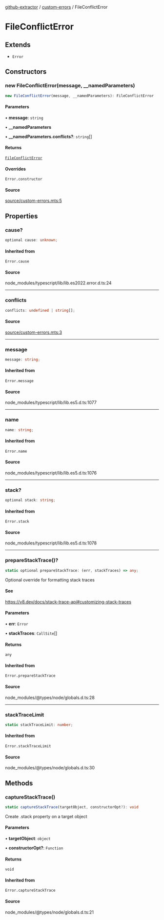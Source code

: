 [github-extractor](../../index.md) / [custom-errors](../index.md) / FileConflictError

# FileConflictError

## Extends

- `Error`

## Constructors

### new FileConflictError(message, __namedParameters)

```ts
new FileConflictError(message, __namedParameters): FileConflictError
```

#### Parameters

• **message**: `string`

• **\_\_namedParameters**

• **\_\_namedParameters\.conflicts?**: `string`[]

#### Returns

[`FileConflictError`](FileConflictError.md)

#### Overrides

`Error.constructor`

#### Source

[source/custom-errors.mts:5](https://github.com/bn-l/GithubExtractor/blob/0fe9471/source/custom-errors.mts#L5)

## Properties

### cause?

```ts
optional cause: unknown;
```

#### Inherited from

`Error.cause`

#### Source

node\_modules/typescript/lib/lib.es2022.error.d.ts:24

***

### conflicts

```ts
conflicts: undefined | string[];
```

#### Source

[source/custom-errors.mts:3](https://github.com/bn-l/GithubExtractor/blob/0fe9471/source/custom-errors.mts#L3)

***

### message

```ts
message: string;
```

#### Inherited from

`Error.message`

#### Source

node\_modules/typescript/lib/lib.es5.d.ts:1077

***

### name

```ts
name: string;
```

#### Inherited from

`Error.name`

#### Source

node\_modules/typescript/lib/lib.es5.d.ts:1076

***

### stack?

```ts
optional stack: string;
```

#### Inherited from

`Error.stack`

#### Source

node\_modules/typescript/lib/lib.es5.d.ts:1078

***

### prepareStackTrace()?

```ts
static optional prepareStackTrace: (err, stackTraces) => any;
```

Optional override for formatting stack traces

#### See

https://v8.dev/docs/stack-trace-api#customizing-stack-traces

#### Parameters

• **err**: `Error`

• **stackTraces**: `CallSite`[]

#### Returns

`any`

#### Inherited from

`Error.prepareStackTrace`

#### Source

node\_modules/@types/node/globals.d.ts:28

***

### stackTraceLimit

```ts
static stackTraceLimit: number;
```

#### Inherited from

`Error.stackTraceLimit`

#### Source

node\_modules/@types/node/globals.d.ts:30

## Methods

### captureStackTrace()

```ts
static captureStackTrace(targetObject, constructorOpt?): void
```

Create .stack property on a target object

#### Parameters

• **targetObject**: `object`

• **constructorOpt?**: `Function`

#### Returns

`void`

#### Inherited from

`Error.captureStackTrace`

#### Source

node\_modules/@types/node/globals.d.ts:21
